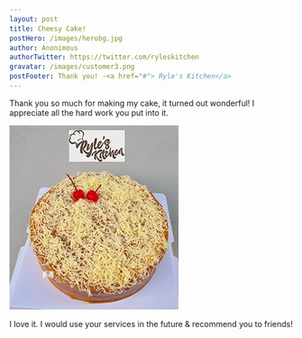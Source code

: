 ```yaml
---
layout: post
title: Cheesy Cake!
postHero: /images/herobg.jpg
author: Anonimous
authorTwitter: https://twitter.com/ryleskitchen
gravatar: /images/customer3.png
postFooter: Thank you! -<a href="#"> Ryle's Kitchen</a>
---
```



Thank you so much for making my cake, it turned out wonderful!
I appreciate all the hard work you put into it. 

<img class="pull-left" src="/images/cakeT-220729-a.png" alt="cheesy cake image">

I love it. I would use your services in the future &
recommend you to friends!
